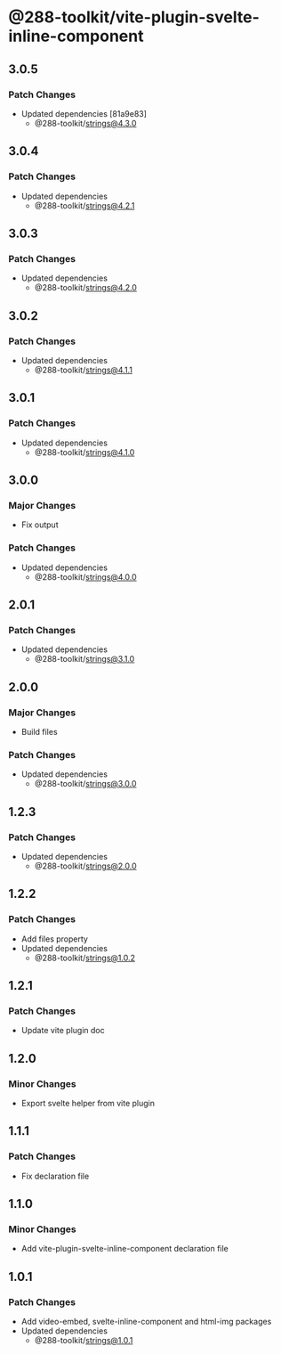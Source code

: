 # @288-toolkit/vite-plugin-svelte-inline-component

## 3.0.5

### Patch Changes

-   Updated dependencies [81a9e83]
    -   @288-toolkit/strings@4.3.0

## 3.0.4

### Patch Changes

-   Updated dependencies
    -   @288-toolkit/strings@4.2.1

## 3.0.3

### Patch Changes

-   Updated dependencies
    -   @288-toolkit/strings@4.2.0

## 3.0.2

### Patch Changes

-   Updated dependencies
    -   @288-toolkit/strings@4.1.1

## 3.0.1

### Patch Changes

-   Updated dependencies
    -   @288-toolkit/strings@4.1.0

## 3.0.0

### Major Changes

-   Fix output

### Patch Changes

-   Updated dependencies
    -   @288-toolkit/strings@4.0.0

## 2.0.1

### Patch Changes

-   Updated dependencies
    -   @288-toolkit/strings@3.1.0

## 2.0.0

### Major Changes

-   Build files

### Patch Changes

-   Updated dependencies
    -   @288-toolkit/strings@3.0.0

## 1.2.3

### Patch Changes

-   Updated dependencies
    -   @288-toolkit/strings@2.0.0

## 1.2.2

### Patch Changes

-   Add files property
-   Updated dependencies
    -   @288-toolkit/strings@1.0.2

## 1.2.1

### Patch Changes

-   Update vite plugin doc

## 1.2.0

### Minor Changes

-   Export svelte helper from vite plugin

## 1.1.1

### Patch Changes

-   Fix declaration file

## 1.1.0

### Minor Changes

-   Add vite-plugin-svelte-inline-component declaration file

## 1.0.1

### Patch Changes

-   Add video-embed, svelte-inline-component and html-img packages
-   Updated dependencies
    -   @288-toolkit/strings@1.0.1
